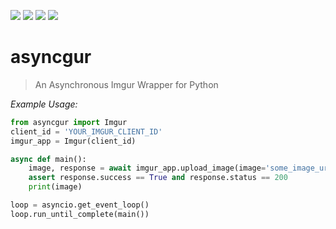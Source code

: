 [![](https://img.shields.io/pypi/v/asyncgur.svg)](https://pypi.org/project/asyncgur/) [![](https://img.shields.io/pypi/dm/asyncgur.svg?style=plastic)](https://pypi.org/project/asyncgur/) [![](https://img.shields.io/github/license/Dyleee/asyncgur.svg?style=plastic)](https://pypi.org/project/asyncgur/) [![](https://img.shields.io/github/stars/Dyleee/asyncgur.svg?style=plastic)](https://pypi.org/project/asyncgur/)

# asyncgur

> An Asynchronous Imgur Wrapper for Python


*Example Usage:*
```python
from asyncgur import Imgur
client_id = 'YOUR_IMGUR_CLIENT_ID'
imgur_app = Imgur(client_id)

async def main():
    image, response = await imgur_app.upload_image(image='some_image_url_or_bytes')
    assert response.success == True and response.status == 200
    print(image)

loop = asyncio.get_event_loop()
loop.run_until_complete(main())
